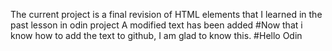 The current project is a final revision of HTML elements that I learned in the past lesson in odin project
A modified text has been added
#Now that i know how to add the text to github, I am glad to know this.
#Hello Odin
